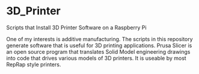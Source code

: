 # 3D_Printer
Scripts that Install 3D Printer Software on a Raspberry Pi

One of my interests is additive manufacturing. The scripts in this repository generate software that is useful for 3D printing applications.
Prusa Slicer is an open source program that translates Solid Model engineering drawings into code that drives various models of 3D printers.
It is useable by most RepRap style printers.
